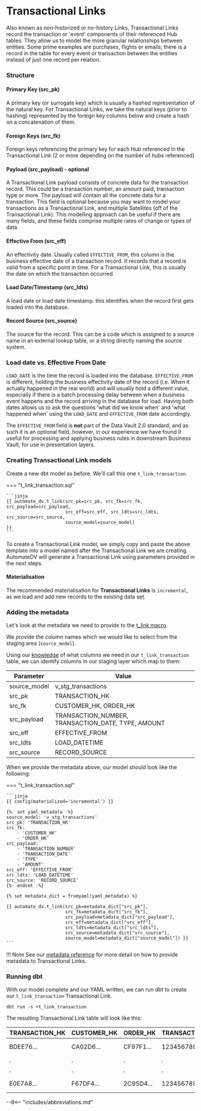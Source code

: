 # Transactional Links

Also known as non-historized or no-history Links, Transactional Links record the transaction or 'event' components of 
their referenced Hub tables. They allow us to model the more granular relationships between entities. Some prime examples
are purchases, flights or emails; there is a record in the table for every event or transaction between the entities 
instead of just one record per relation.

### Structure

#### Primary Key (src_pk)
A primary key (or surrogate key) which is usually a hashed representation of the natural key. 
For Transactional Links, we take the natural keys (prior to hashing) represented by the foreign key columns below 
and create a hash on a concatenation of them. 

#### Foreign Keys (src_fk)
Foreign keys referencing the primary key for each Hub referenced in the Transactional Link (2 or more depending on the number of hubs 
referenced) 

#### Payload (src_payload) - optional
A Transactional Link payload consists of concrete data for the transaction record. This could be
a transaction number, an amount paid, transaction type or more. The payload will contain all the
concrete data for a transaction. This field is optional because you may want to model your transactions as a Transactional Link, and multiple Satellites (off of the Transactional Link).
This modelling approach can be useful if there are many fields, and these fields comprise multiple rates of change or types of data.

#### Effective From (src_eff)
An effectivity date. Usually called `EFFECTIVE_FROM`, this column is the business effective date of a 
transaction record. It records that a record is valid from a specific point in time. For a Transactional Link, this
is usually the date on which the transaction occurred. 

#### Load Date/Timestamp (src_ldts)
A load date or load date timestamp. this identifies when the record first gets loaded into the database.

#### Record Source (src_source)
The source for the record. This can be a code which is assigned to a source name in an external lookup table, 
or a string directly naming the source system.

### Load date vs. Effective From Date
`LOAD_DATE` is the time the record is loaded into the database. `EFFECTIVE_FROM` is different, 
holding the business effectivity date of the record (i.e. When it actually happened in the real world) and will usually 
hold a different value, especially if there is a batch processing delay between when a business event happens and the 
record arriving in the database for load. Having both dates allows us to ask the questions 'what did we know when' 
and 'what happened when' using the `LOAD_DATE` and `EFFECTIVE_FROM` date accordingly. 

The `EFFECTIVE_FROM` field is **not** part of the Data Vault 2.0 standard, and as such it is an optional field, however,
in our experience we have found it useful for processing and applying business rules in downstream Business Vault, for 
use in presentation layers.

### Creating Transactional Link models

Create a new dbt model as before. We'll call this one `t_link_transaction`. 

=== "t_link_transaction.sql"

    ```jinja
    {{ automate_dv.t_link(src_pk=src_pk, src_fk=src_fk, src_payload=src_payload,
                          src_eff=src_eff, src_ldts=src_ldts, src_source=src_source,
                          source_model=source_model)                                 }}
    ```

To create a Transactional Link model, we simply copy and paste the above template into a model named after the Transactional Link we
are creating. AutomateDV will generate a Transactional Link using parameters provided in the next steps.

#### Materialisation

The recommended materialisation for **Transactional Links** is `incremental`, as we load and add new records to the existing data set.

### Adding the metadata

Let's look at the metadata we need to provide to the [t_link macro](../macros/index.md#tlink).

We provide the column names which we would like to select from the staging area (`source_model`).

Using our [knowledge](#structure) of what columns we need in our `t_link_transaction` table, we can identify columns in our
staging layer which map to them:

| Parameter    | Value                                              |
|--------------|----------------------------------------------------|
| source_model | v_stg_transactions                                 |
| src_pk       | TRANSACTION_HK                                     |
| src_fk       | CUSTOMER_HK, ORDER_HK                              |
| src_payload  | TRANSACTION_NUMBER, TRANSACTION_DATE, TYPE, AMOUNT |
| src_eff      | EFFECTIVE_FROM                                     |
| src_ldts     | LOAD_DATETIME                                      |
| src_source   | RECORD_SOURCE                                      |

When we provide the metadata above, our model should look like the following:

=== "t_link_transaction.sql"

    ```jinja
    {{ config(materialized='incremental') }}
    
    {%- set yaml_metadata -%}
    source_model: 'v_stg_transactions'
    src_pk: 'TRANSACTION_HK'
    src_fk: 
        - 'CUSTOMER_HK'
        - 'ORDER_HK'
    src_payload:
        - 'TRANSACTION_NUMBER'
        - 'TRANSACTION_DATE'
        - 'TYPE'
        - 'AMOUNT'
    src_eff: 'EFFECTIVE_FROM'
    src_ldts: 'LOAD_DATETIME'
    src_source: 'RECORD_SOURCE'
    {%- endset -%}
    
    {% set metadata_dict = fromyaml(yaml_metadata) %}
    
    {{ automate_dv.t_link(src_pk=metadata_dict["src_pk"],
                          src_fk=metadata_dict["src_fk"],
                          src_payload=metadata_dict["src_payload"],
                          src_eff=metadata_dict["src_eff"],
                          src_ldts=metadata_dict["src_ldts"],
                          src_source=metadata_dict["src_source"],
                          source_model=metadata_dict["source_model"]) }}
    ```

!!! Note
    See our [metadata reference](../metadata.md#transactional-links) for more detail on how to provide metadata to 
    Transactional Links.

### Running dbt

With our model complete and our YAML written, we can run dbt to create our `t_link_transaction` Transactional Link.

`dbt run -s +t_link_transaction`

The resulting Transactional Link table will look like this:

| TRANSACTION_HK | CUSTOMER_HK | ORDER_HK  | TRANSACTION_NUMBER | TYPE | AMOUNT | EFFECTIVE_FROM | LOAD_DATETIME           | SOURCE |
|----------------|-------------|-----------|--------------------|------|--------|----------------|-------------------------|--------|
| BDEE76...      | CA02D6...   | CF97F1... | 123456789101       | CR   | 100.00 | 1993-01-28     | 1993-01-01 00:00:00.000 | 2      |
| .              | .           | .         | .                  | .    | .      | .              | .                       | 2      |
| .              | .           | .         | .                  | .    | .      | .              | .                       | 2      |
| E0E7A8...      | F67DF4...   | 2C95D4... | 123456789104       | CR   | 678.23 | 1993-01-28     | 1993-01-01 00:00:00.000 | 2      |

--8<-- "includes/abbreviations.md"